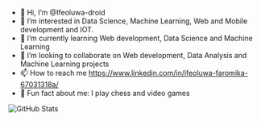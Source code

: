 - 👋 Hi, I’m @Ifeoluwa-droid
- 👀 I’m interested in Data Science, Machine Learning, Web and Mobile development and IOT.
- 🌱 I’m currently learning Web development, Data Science and Machine Learning
- 💞️ I’m looking to collaborate on Web development, Data Analysis and Machine Learning projects
- 📫 How to reach me https://www.linkedin.com/in/ifeoluwa-faromika-67031318a/
- 🌻 Fun fact about me: I play chess and video games 

<!---
Ifeoluwa-droid/Ifeoluwa-droid is a ✨ special ✨ repository because its `README.md` (this file) appears on your GitHub profile.
You can click the Preview link to take a look at your changes.
--->

![GitHub Stats](https://github-readme-stats.vercel.app/api?username=ifeoluwa-droid&theme=cobalt)

